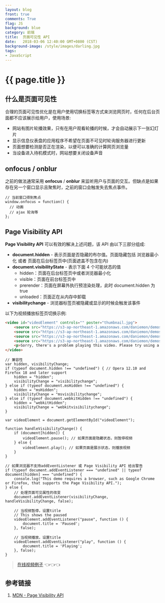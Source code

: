 ```yaml
---
layout: blog
front: true
comments: True
flag: JS
background: blue
category: 前端
title:  页面可见性 API
date:   2018-03-06 12:40:00 GMT+0800 (CST)
background-image: /style/images/darling.jpg
tags:
- JavaScript
---
```

# {{ page.title }}

## 什么是页面可见性

合理的页面可见性优化是在用户使用切换标签等方式来浏览网页时，任何在后台页面都不应该展示给用户，使用场景:

* 网站有图片轮播效果，只有在用户观看轮播的时候，才会自动展示下一张幻灯片
* 显示信息仪表盘的应用程序不希望在页面不可见时轮询服务器进行更新
* 页面想要检测是否正在渲染，以便可以准确的计算网页浏览量
* 当设备进入待机模式时，网站想要关闭设备声音

## onfocus / onblur

之前的做法通常采用 **onfocus** / **onblur** 来监听用户与页面的交互。但缺点是如果存在另一个窗口显示且聚焦时，之前的窗口会触发失去焦点事件。

```JS
// 当前窗口得到焦点
window.onfocus = function() {
  // 动画
  // ajax 轮询等
};
```

## Page Visibility API

**Page Visibility API** 可以有效的解决上述问题，该 API 由以下三部分组成:

* **document.hidden** - 表示页面是否隐藏的布尔值。页面隐藏包括 浏览器最小化 或者 页面在后台标签页中(页面遮盖不包含在内)
* **document.visibilityState** - 表示下面 4 个可能状态的值
  * hidden：页面在后台标签页中或者浏览器最小化
  * visible：页面在前台标签页中
  * prerender：页面在屏幕外执行预渲染处理，此时 document.hidden 为 true
  * unloaded：页面正在从内存中卸载
* **visibilitychange** - 浏览器标签页被隐藏或显示的时候会触发该事件

以下为视频播放标签页切换示例:

```HTML
<video id="videoElement" controls="" poster="thumbnail.jpg">
    <source src="https://s3-ap-northeast-1.amazonaws.com/daniemon/demos/The%2BVillage-Mobile.mp4" type="video/mp4" media="all and (max-width:680px)">
    <source src="https://s3-ap-northeast-1.amazonaws.com/daniemon/demos/The%2BVillage-Mobile.webm" type="video/webm" media="all and (max-width:680px)">
    <source src="https://s3-ap-northeast-1.amazonaws.com/daniemon/demos/The%2BVillage-SD.mp4" type="video/mp4">
    <source src="https://s3-ap-northeast-1.amazonaws.com/daniemon/demos/The%2BVillage-SD.webm" type="video/webm">
    <p>Sorry, there's a problem playing this video. Please try using a different browser.</p>
</video>
```

```JS
// 兼容性
var hidden, visibilityChange;
if (typeof document.hidden !== "undefined") { // Opera 12.10 and Firefox 18 and later support
    hidden = "hidden";
    visibilityChange = "visibilitychange";
} else if (typeof document.msHidden !== "undefined") {
    hidden = "msHidden";
    visibilityChange = "msvisibilitychange";
} else if (typeof document.webkitHidden !== "undefined") {
    hidden = "webkitHidden";
    visibilityChange = "webkitvisibilitychange";
}

var videoElement = document.getElementById("videoElement");

function handleVisibilityChange() {
    if (document[hidden]) {
        videoElement.pause(); // 如果页面是隐藏状态，则暂停视频
    } else {
        videoElement.play(); // 如果页面是展示状态，则播放视频
    }
}

// 如果浏览器不支持addEventListener 或 Page Visibility API 给出警告
if (typeof document.addEventListener === "undefined" || typeof document[hidden] === "undefined") {
    console.log("This demo requires a browser, such as Google Chrome or Firefox, that supports the Page Visibility API.");
} else {
    // 处理页面可见属性的改变
    document.addEventListener(visibilityChange, handleVisibilityChange, false);

    // 当视频暂停，设置title
    // This shows the paused
    videoElement.addEventListener("pause", function () {
        document.title = 'Paused';
    }, false);

    // 当视频播放，设置title
    videoElement.addEventListener("play", function () {
        document.title = 'Playing';
    }, false);
}
```

> [在线视频例子](http://daniemon.com/tech/webapps/page-visibility/) 👈👈👈

## 参考链接

1. [MDN - Page Visibility API](https://developer.mozilla.org/zh-CN/docs/Web/API/Page_Visibility_API)